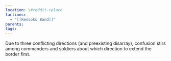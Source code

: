 ```yaml
---
location: \#reddit-rplace
factions:
  - "[[Kessoku Band]]"
parents: 
tags: 
---
```

Due to three conflicting directions (and preexisting disarray), confusion stirs among commanders and soldiers about which direction to extend the border first.
